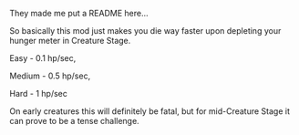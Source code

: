 They made me put a README here...

So basically this mod just makes you die way faster upon depleting your hunger meter in Creature Stage.

Easy - 0.1 hp/sec,

Medium - 0.5 hp/sec,

Hard - 1 hp/sec

On early creatures this will definitely be fatal, but for mid-Creature Stage it can prove to be a tense challenge.
